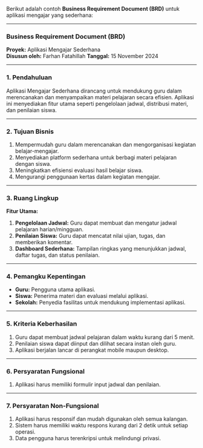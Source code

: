 Berikut adalah contoh **Business Requirement Document (BRD)** untuk aplikasi mengajar yang sederhana:

---

### **Business Requirement Document (BRD)**

**Proyek:** Aplikasi Mengajar Sederhana  
**Disusun oleh:** Farhan Fatahillah
**Tanggal:** 15 November 2024

---

### **1. Pendahuluan**

Aplikasi Mengajar Sederhana dirancang untuk mendukung guru dalam merencanakan dan menyampaikan materi pelajaran secara efisien. Aplikasi ini menyediakan fitur utama seperti pengelolaan jadwal, distribusi materi, dan penilaian siswa.

---

### **2. Tujuan Bisnis**

1. Mempermudah guru dalam merencanakan dan mengorganisasi kegiatan belajar-mengajar.
2. Menyediakan platform sederhana untuk berbagi materi pelajaran dengan siswa.
3. Meningkatkan efisiensi evaluasi hasil belajar siswa.
4. Mengurangi penggunaan kertas dalam kegiatan mengajar.

---

### **3. Ruang Lingkup**

**Fitur Utama:**

1. **Pengelolaan Jadwal:** Guru dapat membuat dan mengatur jadwal pelajaran harian/mingguan.
2. **Penilaian Siswa:** Guru dapat mencatat nilai ujian, tugas, dan memberikan komentar.
3. **Dashboard Sederhana:** Tampilan ringkas yang menunjukkan jadwal, daftar tugas, dan status penilaian.

---

### **4. Pemangku Kepentingan**

- **Guru:** Pengguna utama aplikasi.
- **Siswa:** Penerima materi dan evaluasi melalui aplikasi.
- **Sekolah:** Penyedia fasilitas untuk mendukung implementasi aplikasi.

---

### **5. Kriteria Keberhasilan**

1. Guru dapat membuat jadwal pelajaran dalam waktu kurang dari 5 menit.
2. Penilaian siswa dapat diinput dan dilihat secara instan oleh guru.
3. Aplikasi berjalan lancar di perangkat mobile maupun desktop.

---

### **6. Persyaratan Fungsional**

1. Aplikasi harus memiliki formulir input jadwal dan penilaian.

---

### **7. Persyaratan Non-Fungsional**

1. Aplikasi harus responsif dan mudah digunakan oleh semua kalangan.
2. Sistem harus memiliki waktu respons kurang dari 2 detik untuk setiap operasi.
3. Data pengguna harus terenkripsi untuk melindungi privasi.
